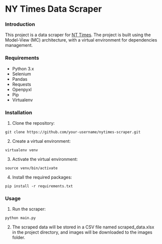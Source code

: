 # NY Times Data Scraper
### Introduction

This project is a data scraper for [NT Times](https://https://www.nytimes.com/). The project is built using the Model-View (MC) architecture, with a virtual environment for dependencies management.

### Requirements
- Python 3.x
- Selenium
- Pandas
- Requests
- Openpyxl
- Pip
- Virtualenv

### Installation

1. Clone the repository:
```
git clone https://github.com/your-username/nytimes-scraper.git
```
2. Create a virtual environment:
```
virtualenv venv
```
3. Activate the virtual environment:
```
source venv/bin/activate
```
4. Install the required packages:
```
pip install -r requirements.txt
```

### Usage
1. Run the scraper:
```
python main.py
```
2. The scraped data will be stored in a CSV file named scraped_data.xlsx in the project directory, and images will be downloaded to the images folder.

